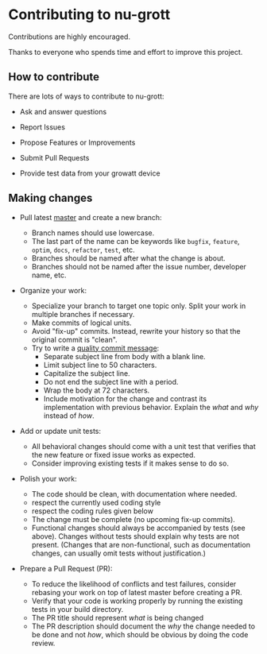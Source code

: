 # Contributing to nu-grott

Contributions are highly encouraged.

Thanks to everyone who spends time and effort to improve this project.

## How to contribute

There are lots of ways to contribute to nu-grott:

- Ask and answer questions

- Report Issues

- Propose Features or Improvements

- Submit Pull Requests

- Provide test data from your growatt device




## Making changes


* Pull latest [master][master] and create a new branch:
    - Branch names should use lowercase.
    - The last part of the name can be keywords like `bugfix`, `feature`,
      `optim`, `docs`, `refactor`, `test`, etc.
    - Branches should be named after what the change is about.
    - Branches should not be named after the issue number,
      developer name, etc.

* Organize your work:
    - Specialize your branch to target one topic only.
      Split your work in multiple branches if necessary.
    - Make commits of logical units.
    - Avoid "fix-up" commits.
      Instead, rewrite your history so that the original commit is "clean".
    - Try to write a [quality commit message][commits]:
        + Separate subject line from body with a blank line.
        + Limit subject line to 50 characters.
        + Capitalize the subject line.
        + Do not end the subject line with a period.
        + Wrap the body at 72 characters.
        + Include motivation for the change
          and contrast its implementation with previous behavior.
          Explain the _what_ and _why_ instead of _how_.

* Add or update unit tests:
    - All behavioral changes should come with a unit test that verifies
      that the new feature or fixed issue works as expected.
    - Consider improving existing tests if it makes sense to do so.

* Polish your work:
    - The code should be clean, with documentation where needed.
    - respect the currently used coding style
    - respect the coding rules given below
    - The change must be complete (no upcoming fix-up commits).
    - Functional changes should always be accompanied by tests (see above).
      Changes without tests should explain why tests are not present.
      (Changes that are non-functional, such as documentation changes,
      can usually omit tests without justification.)

* Prepare a Pull Request (PR):
    - To reduce the likelihood of conflicts and test failures,
      consider rebasing your work on top of latest master before creating a PR.
    - Verify that your code is working properly
      by running the existing tests in your build directory.
    - The PR title should represent _what_ is being changed
    - The PR description should document the _why_ the change needed to be done
      and not _how_, which should be obvious by doing the code review.

[master]: https://github.com/stefan-nu/grott/tree/master
[commits]: https://chris.beams.io/posts/git-commit/



